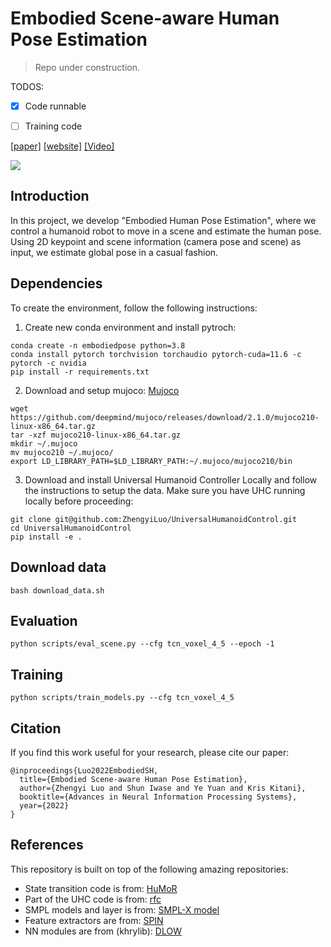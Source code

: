 # Embodied Scene-aware Human Pose Estimation

> Repo under construction.  

TODOS:

- [x] Code runnable
- [ ] Training code 


[[paper]](https://arxiv.org/abs/2206.09106) [[website]](https://zhengyiluo.github.io/projects/embodied_pose/) [[Video]](https://www.youtube.com/watch?v=8Ae0xzqAtm8)

<div float="center">
  <img src="assets/gif/teaser.gif" />
</div>

## Introduction
In this project, we develop "Embodied Human Pose Estimation", where we control a humanoid robot to move in a scene and estimate the human pose. Using 2D keypoint and scene information (camera pose and scene) as input, we estimate global pose in a casual fashion.

## Dependencies

To create the environment, follow the following instructions: 

1. Create new conda environment and install pytroch:
```
conda create -n embodiedpose python=3.8
conda install pytorch torchvision torchaudio pytorch-cuda=11.6 -c pytorch -c nvidia
pip install -r requirements.txt
```

2. Download and setup mujoco: [Mujoco](http://www.mujoco.org/)
```
wget https://github.com/deepmind/mujoco/releases/download/2.1.0/mujoco210-linux-x86_64.tar.gz
tar -xzf mujoco210-linux-x86_64.tar.gz
mkdir ~/.mujoco
mv mujoco210 ~/.mujoco/
export LD_LIBRARY_PATH=$LD_LIBRARY_PATH:~/.mujoco/mujoco210/bin
```

3. Download and install Universal Humanoid Controller Locally and follow the instructions to setup the data. Make sure you have UHC running locally before proceeding:

```
git clone git@github.com:ZhengyiLuo/UniversalHumanoidControl.git 
cd UniversalHumanoidControl
pip install -e .
```

## Download data
```
bash download_data.sh
```

## Evaluation 
```
python scripts/eval_scene.py --cfg tcn_voxel_4_5 --epoch -1
```

## Training
```
python scripts/train_models.py --cfg tcn_voxel_4_5 
```

## Citation
If you find this work useful for your research, please cite our paper:
```
@inproceedings{Luo2022EmbodiedSH,
  title={Embodied Scene-aware Human Pose Estimation},
  author={Zhengyi Luo and Shun Iwase and Ye Yuan and Kris Kitani},
  booktitle={Advances in Neural Information Processing Systems},
  year={2022}
}
```

## References
This repository is built on top of the following amazing repositories:
* State transition code is from: [HuMoR](https://github.com/davrempe/humor)
* Part of the UHC code is from: [rfc](https://github.com/Khrylx/RFC)
* SMPL models and layer is from: [SMPL-X model](https://github.com/vchoutas/smplx)
* Feature extractors are from: [SPIN](https://github.com/nkolot/SPIN)
* NN modules are from (khrylib): [DLOW](https://github.com/Khrylx/DLow)



